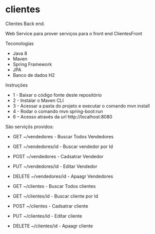 # clientes

Clientes Back end.

Web Service para prover serviços para o front end ClientesFront

Teconologias 
- Java 8
- Maven
- Spring Framework
- JPA
- Banco de dados H2

Instruções 
- 1 - Baixar o código fonte deste repositório 
- 2 - Instalar o Maven CLI
- 3 - Acessar a pasta do projeto e executar o comando mvn install
- 4  - Rodar o comando mvn spring-boot:run 
- 6 – Acesso através da url http://localhost:8080

São serviçõs providos:
- GET ~/vendedores - Buscar Todos Vendedores
- GET ~/vendedores/id - Buscar vendedor por Id
- POST ~/vendedores - Cadsatrar Vendedor
- PUT ~/vendedores/id - Editar Vendedor
- DELETE ~/vendedores/id - Apaagr Vendedores

- GET ~/clientes - Buscar Todos clientes
- GET ~/clientes/id - Buscar cliente por Id
- POST ~/clientes - Cadsatrar cliente
- PUT ~/clientes/id - Editar cliente
- DELETE ~/clientes/id - Apaagr cliente

